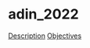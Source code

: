 # adin_2022
[Description](https://docs.google.com/document/d/1NW72QwuyR1mEj2ILZz8wRYD-CzEoUEoEfXedNiShzwQ/edit)
[Objectives](https://docs.google.com/document/d/1TMGlmY6srMgCp_5tBPvBbTcJ0P_7oL1UhJLOWSHoah8/edit)
